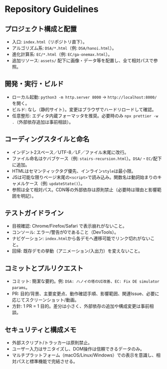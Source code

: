 # Repository Guidelines

## プロジェクト構成と配置
- 入口: `index.html`（リポジトリ直下）。
- アルゴリズム系: `DSA/*.html`（例: `DSA/hanoi.html`）。
- 進化計算系: `EC/*.html`（例: `EC/ga-onemax.html`）。
- 追加リソース: `assets/` 配下に画像・データ等を配置し、全て相対パスで参照。

## 開発・実行・ビルド
- ローカル起動: `python3 -m http.server 8000` → `http://localhost:8000/` を開く。
- ビルド: なし（静的サイト）。変更はブラウザでハードリロードして確認。
- 任意整形: エディタ内蔵フォーマッタを推奨。必要時のみ `npx prettier -w .`（外部依存追加は事前相談）。

## コーディングスタイルと命名
- インデント2スペース／UTF-8／LF／ファイル末尾に改行。
- ファイル命名はケバブケース（例: `stairs-recursion.html`）。`DSA/`・`EC/`配下に追加。
- HTMLはセマンティックタグ優先、インライン`style`は最小限。
- JSは可能な限りページ末尾の`<script>`で読み込み。関数名は動詞始まりのキャメルケース（例: `updateState()`）。
- 参照は全て相対パス。CDN等の外部依存は原則禁止（必要時は理由と影響範囲を明記）。

## テストガイドライン
- 目視確認: Chrome/Firefox/Safari で表示崩れがないこと。
- コンソール: エラー/警告が0であること（DevTools）。
- ナビゲーション: `index.html`から各デモへ遷移可能でリンク切れがないこと。
- 回帰: 既存デモの挙動（アニメーション/入出力）を変えないこと。

## コミットとプルリクエスト
- コミット: 簡潔な要約。例: `DSA: ハノイの塔のUI改善`、`EC: Fix DE simulator params`。
- PR: 目的/背景、主要変更点、動作確認手順、影響範囲、関連Issue、必要に応じてスクリーンショット/動画。
- 方針: 1 PR = 1 目的。差分は小さく、外部依存の追加や構成変更は事前相談。

## セキュリティと構成メモ
- 外部スクリプト/トラッカーは原則禁止。
- ユーザー入力はサニタイズし、DOM操作は信頼できるデータのみ。
- マルチプラットフォーム（macOS/Linux/Windows）での表示を意識し、相対パスと標準機能で完結させる。

